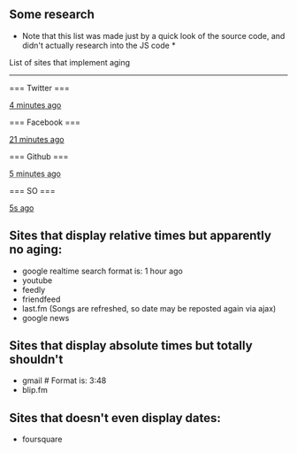 Some research
-------------

* Note that this list was made just by a quick look of the source code, and didn't actually research into the JS code *

List of sites that implement aging
______

=== Twitter ===

<a href="/#!/user/status/28825815730" class="tweet-timestamp" title="4:12 PM Oct 26th">
  <span class="_timestamp" data-time="1288127554000" data-long-form="true">
    4 minutes ago
  </span>
</a>

=== Facebook ===

<a href="/user/posts/151961841514345">
  <abbr title="Tuesday, October 26, 2010 at 3:57pm" data-date="Tue, 26 Oct 2010 13:57:42 -0700" class="timestamp">
    21 minutes ago
  </abbr>
</a>

=== Github ===

<div class="date">
  <abbr class="relatize relatized" title="2010-10-26 13:16:43">
    5 minutes ago
  </abbr>
</div>

=== SO ===

<a href="/questions/4027034/javascript-bind-on-blur-both-if-indexof-and-else-performed/?lastactivity" class="started-link">
  <span title="2010-10-26 21:23:17Z" class="relativetime">
    5s ago
  </span>
</a>

Sites that display relative times but apparently no aging:
------

- google realtime search
      format is:
      <span class="f rtdm">
        <div class="rtdelta" style="display:none">
          6353
        </div>
        1 hour ago
      </span>
- youtube
- feedly
- friendfeed
- last.fm (Songs are refreshed, so date may be reposted again via ajax)
- google news

Sites that display absolute times but totally shouldn't
-----

- gmail # Format is: <span title="Tue, Oct 26, 2010 at 3:48" id=":15a">3:48</span>
- blip.fm

Sites that doesn't even display dates:
-----

- foursquare

